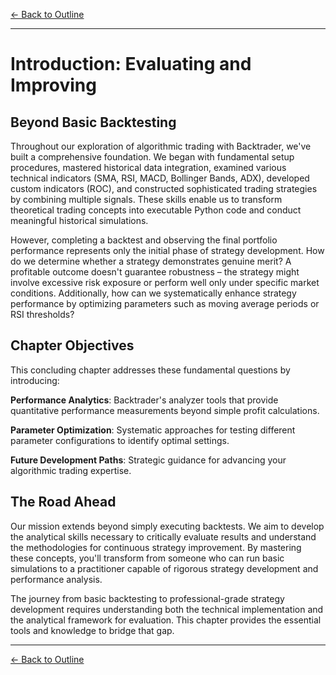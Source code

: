 [← Back to Outline](../outline.md)

---

# Introduction: Evaluating and Improving

## Beyond Basic Backtesting

Throughout our exploration of algorithmic trading with Backtrader, we've built a comprehensive foundation. We began with fundamental setup procedures, mastered historical data integration, examined various technical indicators (SMA, RSI, MACD, Bollinger Bands, ADX), developed custom indicators (ROC), and constructed sophisticated trading strategies by combining multiple signals. These skills enable us to transform theoretical trading concepts into executable Python code and conduct meaningful historical simulations.

However, completing a backtest and observing the final portfolio performance represents only the initial phase of strategy development. How do we determine whether a strategy demonstrates genuine merit? A profitable outcome doesn't guarantee robustness – the strategy might involve excessive risk exposure or perform well only under specific market conditions. Additionally, how can we systematically enhance strategy performance by optimizing parameters such as moving average periods or RSI thresholds?

## Chapter Objectives

This concluding chapter addresses these fundamental questions by introducing:

**Performance Analytics**: Backtrader's analyzer tools that provide quantitative performance measurements beyond simple profit calculations.

**Parameter Optimization**: Systematic approaches for testing different parameter configurations to identify optimal settings.

**Future Development Paths**: Strategic guidance for advancing your algorithmic trading expertise.

## The Road Ahead

Our mission extends beyond simply executing backtests. We aim to develop the analytical skills necessary to critically evaluate results and understand the methodologies for continuous strategy improvement. By mastering these concepts, you'll transform from someone who can run basic simulations to a practitioner capable of rigorous strategy development and performance analysis.

The journey from basic backtesting to professional-grade strategy development requires understanding both the technical implementation and the analytical framework for evaluation. This chapter provides the essential tools and knowledge to bridge that gap.



---

[← Back to Outline](../outline.md)